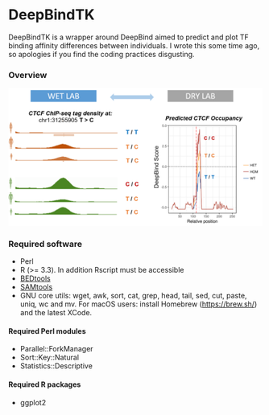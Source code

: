 # DeepBindTK
DeepBindTK is a wrapper around DeepBind aimed to predict and plot TF binding affinity differences between individuals.
I wrote this some time ago, so apologies if you find the coding practices disgusting.

### Overview
![Slide](img/DeepBindTK.png)

### Required software
* Perl
* R (>= 3.3). In addition Rscript must be accessible
* [BEDtools](https://github.com/arq5x/bedtools2)
* [SAMtools](http://www.htslib.org/)
* GNU core utils:  wget, awk, sort, cat, grep, head, tail, sed, cut, paste, uniq, wc and mv.
  For macOS users: install Homebrew (https://brew.sh/) and the latest XCode.

#### Required Perl modules
* Parallel::ForkManager
* Sort::Key::Natural
* Statistics::Descriptive

#### Required R packages
* ggplot2


